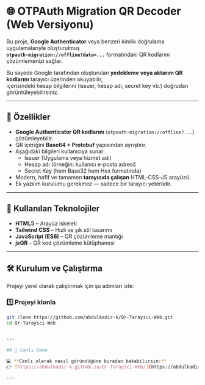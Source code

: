# 🌐 OTPAuth Migration QR Decoder (Web Versiyonu)

Bu proje, **Google Authenticator** veya benzeri kimlik doğrulama uygulamalarıyla oluşturulmuş  
**`otpauth-migration://offline?data=...`** formatındaki QR kodlarını çözümlemenizi sağlar.

Bu sayede Google tarafından oluşturulan **yedekleme veya aktarım QR kodlarını** tarayıcı üzerinden okuyabilir,  
içerisindeki hesap bilgilerini (issuer, hesap adı, secret key vb.) doğrudan görüntüleyebilirsiniz.

---

## 🧭 Özellikler

- **Google Authenticator QR kodlarını** (`otpauth-migration://offline?...`) çözümleyebilir.  
- QR içeriğini **Base64 + Protobuf** yapısından ayrıştırır.  
- Aşağıdaki bilgileri kullanıcıya sunar:
  - Issuer (Uygulama veya hizmet adı)  
  - Hesap adı (örneğin: kullanıcı e-posta adresi)  
  - Secret Key (hem Base32 hem Hex formatında)
- Modern, hafif ve tamamen **tarayıcıda çalışan** HTML-CSS-JS arayüzü.  
- Ek yazılım kurulumu gerekmez — sadece bir tarayıcı yeterlidir.

---

## 🧩 Kullanılan Teknolojiler

- **HTML5** – Arayüz iskeleti  
- **Tailwind CSS** – Hızlı ve şık stil tasarımı  
- **JavaScript (ES6)** – QR çözümleme mantığı  
- **jsQR** – QR kod çözümleme kütüphanesi  

---

## 🛠️ Kurulum ve Çalıştırma

Projeyi yerel olarak çalıştırmak için şu adımları izle:

### 1️⃣ Projeyi klonla
```bash
git clone https://github.com/abdulkadir-k/Qr-Tarayici-Web.git
cd Qr-Tarayici-Web


---

## 🔗 Canlı Demo

💻 **Canlı olarak nasıl göründüğüne buradan bakabilirsin:**  
👉 [https://abdulkadir-k.github.io/Qr-Tarayici-Web/](https://abdulkadir-k.github.io/Qr-Tarayici-Web/)

---